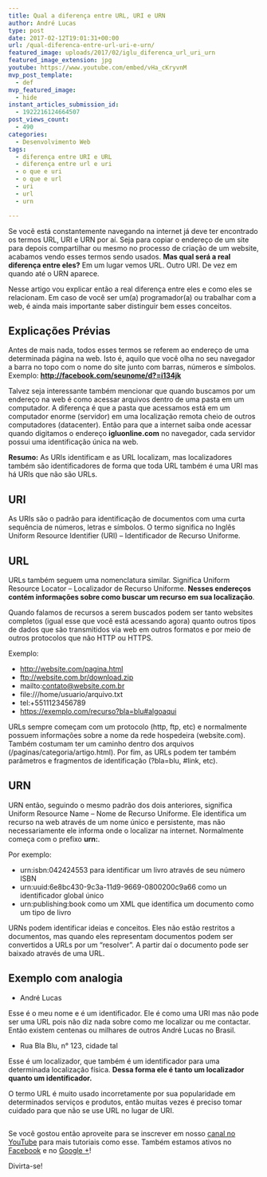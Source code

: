 ```yaml
---
title: Qual a diferença entre URL, URI e URN
author: André Lucas
type: post
date: 2017-02-12T19:01:31+00:00
url: /qual-diferenca-entre-url-uri-e-urn/
featured_image: uploads/2017/02/iglu_diferenca_url_uri_urn
featured_image_extension: jpg
youtube: https://www.youtube.com/embed/vHa_cKryvnM
mvp_post_template:
  - def
mvp_featured_image:
  - hide
instant_articles_submission_id:
  - 1922216124664507
post_views_count:
  - 490
categories:
  - Desenvolvimento Web
tags:
  - diferença entre URI e URL
  - diferença entre url e uri
  - o que e uri
  - o que e url
  - uri
  - url
  - urn

---
```

<span class="embed-youtube" style="text-align:center; display: block;"></span>

Se você está constantemente navegando na internet já deve ter encontrado os termos URL, URI e URN por aí. Seja para copiar o endereço de um site para depois compartilhar ou mesmo no processo de criação de um website, acabamos vendo esses termos sendo usados. **Mas qual será a real diferença entre eles?** Em um lugar vemos URL. Outro URI. De vez em quando até o URN aparece.

Nesse artigo vou explicar então a real diferença entre eles e como eles se relacionam. Em caso de você ser um(a) programador(a) ou trabalhar com a web, é ainda mais importante saber distinguir bem esses conceitos.

## Explicações Prévias

Antes de mais nada, todos esses termos se referem ao endereço de uma determinada página na web. Isto é, aquilo que você olha no seu navegador a barra no topo com o nome do site junto com barras, números e símbolos. Exemplo: **http://facebook.com/seunome/d?=i134jk**

Talvez seja interessante também mencionar que quando buscamos por um endereço na web é como acessar arquivos dentro de uma pasta em um computador. A diferença é que a pasta que acessamos está em um computador enorme (servidor) em uma localização remota cheio de outros computadores (datacenter). Então para que a internet saiba onde acessar quando digitamos o endereço **igluonline.com** no navegador, cada servidor possui uma identificação única na web.

**Resumo:** As URIs identificam e as URL localizam, mas localizadores também são identificadores de forma que toda URL também é uma URI mas há URIs que não são URLs.

## URI

As URIs são o padrão para identificação de documentos com uma curta sequência de números, letras e símbolos. O termo significa no Inglês Uniform Resource Identifier (URI) &#8211; Identificador de Recurso Uniforme.

## URL

URLs também seguem uma nomenclatura similar. Significa Uniform Resource Locator &#8211; Localizador de Recurso Uniforme. **Nesses endereços contém informações sobre como buscar um recurso em sua localização**.

Quando falamos de recursos a serem buscados podem ser tanto websites completos (igual esse que você está acessando agora) quanto outros tipos de dados que são transmitidos via web em outros formatos e por meio de outros protocolos que não HTTP ou HTTPS.

Exemplo:

  * http://website.com/pagina.html
  * ftp://website.com.br/download.zip
  * mailto:contato@website.com.br
  * file:///home/usuario/arquivo.txt
  * tel:+5511123456789
  * https://exemplo.com/recurso?bla=blu#algoaqui

URLs sempre começam com um protocolo (http, ftp, etc) e normalmente possuem informações sobre a nome da rede hospedeira (website.com). Também costumam ter um caminho dentro dos arquivos (/paginas/categoria/artigo.html). Por fim, as URLs podem ter também parâmetros e fragmentos de identificação (?bla=blu, #link, etc).

## URN

URN então, seguindo o mesmo padrão dos dois anteriores, significa Uniform Resource Name &#8211; Nome de Recurso Uniforme. Ele identifica um recurso na web através de um nome único e persistente, mas não necessariamente ele informa onde o localizar na internet. Normalmente começa com o prefixo **urn:**.

Por exemplo:

  * urn:isbn:042424553 para identificar um livro através de seu número ISBN
  * urn:uuid:6e8bc430-9c3a-11d9-9669-0800200c9a66 como un identificador global único
  * urn:publishing:book como um XML que identifica um documento como um tipo de livro

URNs podem identificar ideias e conceitos. Eles não estão restritos a documentos, mas quando eles representam documentos podem ser convertidos a URLs por um &#8220;resolver&#8221;. A partir daí o documento pode ser baixado através de uma URL.

## Exemplo com analogia

  * André Lucas

Esse é o meu nome e é um identificador. Ele é como uma URI mas não pode ser uma URL pois não diz nada sobre como me localizar ou me contactar. Então existem centenas ou milhares de outros André Lucas no Brasil.

  * Rua Bla Blu, n° 123, cidade tal

Esse é um localizador, que também é um identificador para uma determinada localização física. **Dessa forma ele é tanto um localizador quanto um identificador.**

O termo URL é muito usado incorretamente por sua popularidade em determinados serviços e produtos, então muitas vezes é preciso tomar cuidado para que não se use URL no lugar de URI.

##

Se você gostou então aproveite para se inscrever em nosso <a href="https://www.youtube.com/channel/UCybl6LOBsIJ6R5dXUdbmmXA" target="_blank">canal no YouTube</a> para mais tutoriais como esse. Também estamos ativos no <a href="https://www.facebook.com/igluonline" target="_blank">Facebook</a> e no [Google +][1]!

Divirta-se!

 [1]: http://plus.google.com/u/0/collection/0TVuZ

